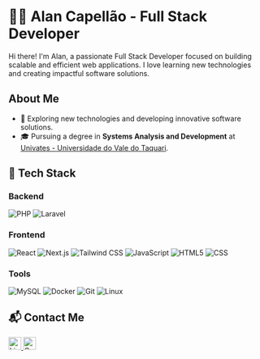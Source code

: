 # 👨‍💻 Alan Capellão - Full Stack Developer  

Hi there! I'm Alan, a passionate Full Stack Developer focused on building scalable and efficient web applications. I love learning new technologies and creating impactful software solutions.  

## About Me  

- 🎯 Exploring new technologies and developing innovative software solutions.  
- 🎓 Pursuing a degree in **Systems Analysis and Development** at [Univates - Universidade do Vale do Taquari](https://www.univates.br/). 

## 🚀 Tech Stack  

### Backend 

<p>
  <img src="https://img.shields.io/badge/-PHP-333333?style=flat&logo=php" alt="PHP" />
  <img src="https://img.shields.io/badge/-Laravel-333333?style=flat&logo=laravel" alt="Laravel" />
</p>

### Frontend  

<p>
  <img src="https://img.shields.io/badge/-React-333333?style=flat&logo=react" alt="React" />
  <img src="https://img.shields.io/badge/-Next.js-333333?style=flat&logo=next.js" alt="Next.js" />
  <img src="https://img.shields.io/badge/-Tailwind_CSS-333333?style=flat&logo=tailwindcss" alt="Tailwind CSS" />
  <img src="https://img.shields.io/badge/-JavaScript-333333?style=flat&logo=javascript" alt="JavaScript" />
  <img src="https://img.shields.io/badge/-HTML5-333333?style=flat&logo=HTML5" alt="HTML5" />
  <img src="https://img.shields.io/badge/-CSS-333333?style=flat&logo=CSS3&logoColor=1572B6" alt="CSS" />
</p>

### Tools  

<p>
  <img src="https://img.shields.io/badge/-MySQL-333333?style=flat&logo=mysql" alt="MySQL" />
  <img src="https://img.shields.io/badge/-Docker-333333?style=flat&logo=docker" alt="Docker" />
  <img src="https://img.shields.io/badge/-Git-333333?style=flat&logo=git" alt="Git" />
  <img src="https://img.shields.io/badge/-Linux-333333?style=flat&logo=linux" alt="Linux" />
</p>

## 📬 Contact Me   

<p>
  <a href="https://www.linkedin.com/in/alancapellao/" target="_blank">
    <img src="https://img.shields.io/badge/-Linkedin-blue?style=flat-square&logo=Linkedin&logoColor=white" alt="LinkedIn" height="25" />
  </a>
  <a href="mailto:alancapellao@gmail.com">
    <img src="https://img.shields.io/badge/-Gmail-006bed?style=flat-square&logo=Gmail&logoColor=white" alt="Gmail" height="25" />
  </a>
</p>
